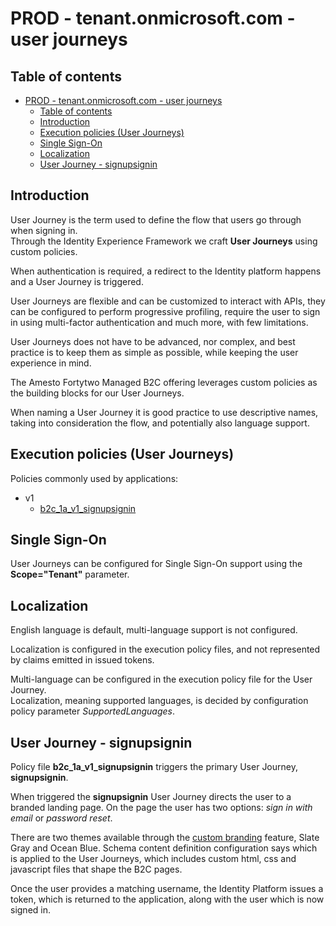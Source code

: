 # PROD - tenant.onmicrosoft.com - user journeys

## Table of contents

- [PROD - tenant.onmicrosoft.com - user journeys](#prod---tenantonmicrosoftcom---user-journeys)
  - [Table of contents](#table-of-contents)
  - [Introduction](#introduction)
  - [Execution policies (User Journeys)](#execution-policies-user-journeys)
  - [Single Sign-On](#single-sign-on)
  - [Localization](#localization)
  - [User Journey - signupsignin](#user-journey---signupsignin)

## Introduction

User Journey is the term used to define the flow that users go through when signing in.  
Through the Identity Experience Framework we craft **User Journeys** using custom policies.

When authentication is required, a redirect to the Identity platform happens and a User Journey is triggered.

User Journeys are flexible and can be customized to interact with APIs, they can be configured to perform progressive profiling, require the user to sign in using multi-factor authentication and much more, with few limitations.

User Journeys does not have to be advanced, nor complex, and best practice is to keep them as simple as possible, while keeping the user experience in mind.

The Amesto Fortytwo Managed B2C offering leverages custom policies as the building blocks for our User Journeys.  

When naming a User Journey it is good practice to use descriptive names, taking into consideration the flow, and potentially also language support.

## Execution policies (User Journeys)

Policies commonly used by applications:

- v1
  - [b2c_1a_v1_signupsignin](#user-journey---signupsignin)

## Single Sign-On

User Journeys can be configured for Single Sign-On support using the **Scope="Tenant"** parameter.

## Localization

English language is default, multi-language support is not configured.

Localization is configured in the execution policy files, and not represented by claims emitted in issued tokens.

Multi-language can be configured in the execution policy file for the User Journey.  
Localization, meaning supported languages, is decided by configuration policy parameter *SupportedLanguages*.

## User Journey - signupsignin

Policy file **b2c_1a_v1_signupsignin** triggers the primary User Journey, **signupsignin**.

When triggered the **signupsignin** User Journey directs the user to a branded landing page. On the page the user has two options: *sign in with email* or *password reset*.

There are two themes available through the [custom branding](./d3-Custom-branding.md) feature, Slate Gray and Ocean Blue.
Schema content definition configuration says which is applied to the User Journeys, which includes custom html, css and javascript files that shape the B2C pages.

Once the user provides a matching username, the Identity Platform issues a token, which is returned to the application, along with the user which is now signed in.
